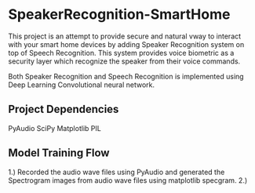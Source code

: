 # SpeakerRecognition-SmartHome
This project is an attempt to provide secure and natural vway to interact with your smart home devices by adding Speaker Recognition system on top of Speech Recognition. This system provides voice biometric as a security layer which recognize the speaker from their voice commands. 

Both Speaker Recognition and Speech Recognition is implemented using Deep Learning Convolutional neural network. 

## Project Dependencies 
PyAudio
SciPy
Matplotlib
PIL 

## Model Training Flow 
1.) Recorded the audio wave files using PyAudio and generated the Spectrogram images from audio wave files using matplotlib specgram. 
2.) 
